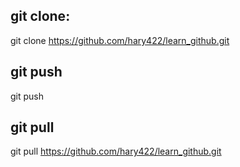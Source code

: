 ## git clone:
git clone https://github.com/hary422/learn_github.git

## git push 
git push 

## git pull
git pull https://github.com/hary422/learn_github.git